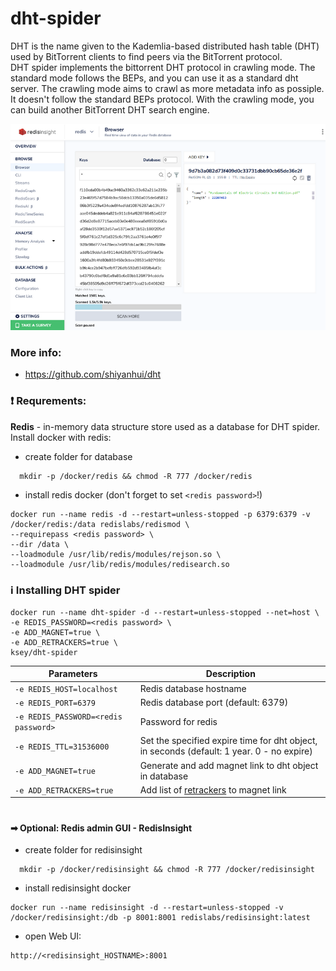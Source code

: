 # dht-spider
DHT is the name given to the Kademlia-based distributed hash table (DHT) used by BitTorrent clients to find peers via the BitTorrent protocol.  
DHT spider implements the bittorrent DHT protocol in crawling mode. The standard mode follows the BEPs, and you can use it as a standard dht server. The crawling mode aims to crawl as more metadata info as possiple. It doesn't follow the standard BEPs protocol. With the crawling mode, you can build another BitTorrent DHT search engine.

![dht-spider](https://raw.githubusercontent.com/MrKsey/dht-spider/master/redis_db.png)

### More info:
- https://github.com/shiyanhui/dht

### ❗ Requrements:
**Redis** - in-memory data structure store used as a database for DHT spider.  
Install docker with redis:  
- create folder for database  
```
  mkdir -p /docker/redis && chmod -R 777 /docker/redis
```
- install redis docker (don't forget to set ```<redis password>```!)
```
docker run --name redis -d --restart=unless-stopped -p 6379:6379 -v /docker/redis:/data redislabs/redismod \
--requirepass <redis password> \
--dir /data \
--loadmodule /usr/lib/redis/modules/rejson.so \
--loadmodule /usr/lib/redis/modules/redisearch.so
```

### ℹ Installing DHT spider
```
docker run --name dht-spider -d --restart=unless-stopped --net=host \
-e REDIS_PASSWORD=<redis password> \
-e ADD_MAGNET=true \
-e ADD_RETRACKERS=true \
ksey/dht-spider
```
| Parameters | Description |
| --- | --- |
| `-e REDIS_HOST=localhost` | Redis database hostname |
| `-e REDIS_PORT=6379` | Redis database port (default: 6379) |
| `-e REDIS_PASSWORD=<redis password>` | Password for redis |
| `-e REDIS_TTL=31536000` | Set the specified expire time for dht object, in seconds (default: 1 year.  0 - no expire) |
| `-e ADD_MAGNET=true` | Generate and add magnet link to dht object in database |
| `-e ADD_RETRACKERS=true` | Add list of [retrackers](https://shorturl.at/kowGM) to magnet link |

#
#### ➡ Optional: Redis admin GUI - RedisInsight
- create folder for redisinsight  
```
  mkdir -p /docker/redisinsight && chmod -R 777 /docker/redisinsight
```
- install redisinsight docker
```
docker run --name redisinsight -d --restart=unless-stopped -v /docker/redisinsight:/db -p 8001:8001 redislabs/redisinsight:latest
```
- open Web UI:
```
http://<redisinsight_HOSTNAME>:8001
```
